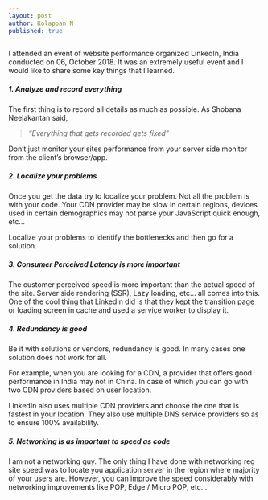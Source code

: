 ```yaml
---
layout: post
author: Kolappan N
published: true
---
```


I attended an event of website performance organized LinkedIn, India conducted on 06, October 2018. It was an extremely useful event and I would like to share some key things that I learned.

##### 1. Analyze and record everything

The first thing is to record all details as much as possible. As Shobana Neelakantan said,

> *“Everything that gets recorded gets fixed”*

Don’t just monitor your sites performance from your server side monitor from the client’s browser/app.

##### 2. Localize your problems

Once you get the data try to localize your problem. Not all the problem is with your code. Your CDN provider may be slow in certain regions, devices used in certain demographics may not parse your JavaScript quick enough, etc…

Localize your problems to identify the bottlenecks and then go for a solution.

##### 3. Consumer Perceived Latency is more important

The customer perceived speed is more important than the actual speed of the site. Server side rendering (SSR), Lazy loading, etc… all comes into this. One of the cool thing that LinkedIn did is that they kept the transition page or loading screen in cache and used a service worker to display it.

##### 4. Redundancy is good

Be it with solutions or vendors, redundancy is good. In many cases one solution does not work for all.

For example, when you are looking for a CDN, a provider that offers good performance in India may not in China. In case of which you can go with two CDN providers based on user location.

LinkedIn also uses multiple CDN providers and choose the one that is fastest in your location. They also use multiple DNS service providers so as to ensure 100% availability.

##### 5. Networking is as important to speed as code

I am not a networking guy. The only thing I have done with networking reg site speed was to locate you application server in the region where majority of your users are. However, you can improve the speed considerably with networking improvements like POP, Edge / Micro POP, etc…
